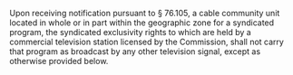 Upon receiving notification pursuant to § 76.105, a cable community unit located in whole or in part within the geographic zone for a syndicated program, the syndicated exclusivity rights to which are held by a commercial television station licensed by the Commission, shall not carry that program as broadcast by any other television signal, except as otherwise provided below.
              

